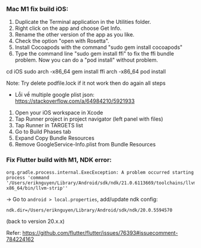 ### Mac M1 fix build iOS:
1. Duplicate the Terminal application in the Utilities folder.
2. Right click on the app and choose Get Info.
3. Rename the other version of the app as you like.
4. Check the option "open with Rosetta".
5. Install Cocoapods with the command "sudo gem install cocoapods"
6. Type the command line "sudo gem install ffi" to fix the ffi bundle problem. Now you can do a "pod install" without problem.

cd iOS
sudo arch -x86_64 gem install ffi
arch -x86_64 pod install

Note: Try delete podfile.lock if it not work then do again all steps

- Lỗi về multiple google plist json: 
https://stackoverflow.com/a/64984210/5921933
1. Open your iOS workspace in Xcode
2. Tap Runner project in project navigator (left panel with files)
3. Tap Runner in TARGETS list
4. Go to Build Phases tab
5. Expand Copy Bundle Resources
6. Remove GoogleService-Info.plist from Bundle Resources



### Fix Flutter build with M1, NDK error:

```
org.gradle.process.internal.ExecException: A problem occurred starting process 'command '/Users/eriknguyen/Library/Android/sdk/ndk/21.0.6113669/toolchains/llvm/prebuilt/darwin-x86_64/bin/llvm-strip''
```

-> Go to `android > local.properties`, add/update ndk config:

```
ndk.dir=/Users/eriknguyen/Library/Android/sdk/ndk/20.0.5594570
```

(back to version 20.x.x)

Refer: https://github.com/flutter/flutter/issues/76393#issuecomment-784224162
